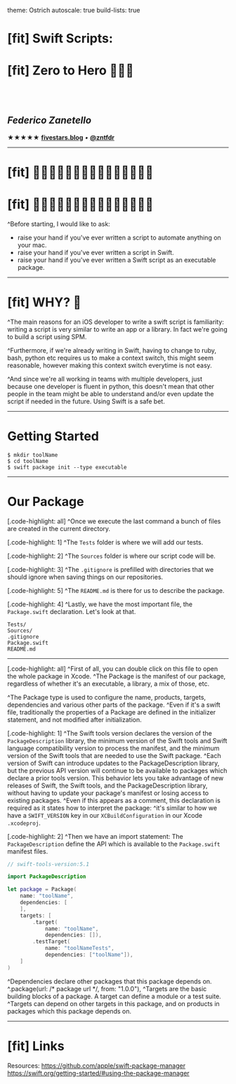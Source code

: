 theme: Ostrich
autoscale: true
build-lists: true

# [fit] Swift Scripts:

# [fit] Zero to Hero 🦸🏼‍♀️

## <br>

## __*Federico Zanetello*__

★★★★★ [**fivestars.blog**](http://fivestars.blog) *•* [**@zntfdr**](http://twitter.com/zntfdr)

---

# [fit] 🙋🏻‍♀️🙋🏼‍♀️🙋🏽‍♀️🙋🏾‍♀️🙋🏿‍♀️

# [fit] 🙋🏻‍♂️🙋🏼‍♂️🙋🏽‍♂️🙋🏾‍♂️🙋🏿‍♂️

^Before starting, I would like to ask: 
- raise your hand if you've ever written a script to automate anything on your mac.
- raise your hand if you've ever written a script in Swift.
- raise your hand if you've ever written a Swift script as an executable package.

---

# [fit] WHY? 🤔

^The main reasons for an iOS developer to write a swift script is familiarity: writing a script is very similar to write an app or a library. 
In fact we're going to build a script using SPM.

^Furthermore, if we're already writing in Swift, having to change to ruby, bash, python etc requires us to make a context switch, this might seem reasonable, however making this context switch everytime is not easy.

^And since we're all working in teams with multiple developers, just because one developer is fluent in python, this doesn't mean that other people in the team might be able to understand and/or even update the script if needed in the future. Using Swift is a safe bet.

---

# Getting Started

```
$ mkdir toolName
$ cd toolName
$ swift package init --type executable
```

---

# Our Package

[.code-highlight: all]
^Once we execute the last command a bunch of files are created in the current directory.

[.code-highlight: 1]
^The `Tests` folder is where we will add our tests.

[.code-highlight: 2]
^The `Sources` folder is where our script code will be.

[.code-highlight: 3]
^The `.gitignore` is prefilled with directories that we should ignore when saving things on our repositories.

[.code-highlight: 5]
^The `README.md` is there for us to describe the package.

[.code-highlight: 4]
^Lastly, we have the most important file, the `Package.swift` declaration. Let's look at that.

```
Tests/
Sources/
.gitignore
Package.swift
README.md
```

---

[.code-highlight: all]
^First of all, you can double click on this file to open the whole package in Xcode.
^The Package is the manifest of our package, regardless of whether it's an executable, a library, a mix of those, etc.

^The Package type is used to configure the name, products, targets, dependencies and various other parts of the package.
^Even if it's a swift file, traditionally the properties of a Package are defined in the initializer statement, and not modified after initialization.

[.code-highlight: 1]
^The Swift tools version declares the version of the `PackageDescription` library, the minimum version of the Swift tools and Swift language compatibility version to process the manifest, and the minimum version of the Swift tools that are needed to use the Swift package. 
^Each version of Swift can introduce updates to the PackageDescription library, but the previous API version will continue to be available to packages which declare a prior tools version. This behavior lets you take advantage of new releases of Swift, the Swift tools, and the PackageDescription library, without having to update your package's manifest or losing access to existing packages.
^Even if this appears as a comment, this declaration is required as it states how to interpret the package:
^it's similar to how we have a `SWIFT_VERSION` key in our `XCBuildConfiguration` in our Xcode `.xcodeproj`.

[.code-highlight: 2]
^Then we have an import statement: The `PackageDescription` define the API which is available to the `Package.swift` manifest files.

```swift
// swift-tools-version:5.1

import PackageDescription

let package = Package(
    name: "toolName",
    dependencies: [
    ],
    targets: [
        .target(
            name: "toolName",
            dependencies: []),
        .testTarget(
            name: "toolNameTests",
            dependencies: ["toolName"]),
    ]
)
```

^Dependencies declare other packages that this package depends on.
^.package(url: /* package url */, from: "1.0.0"),
^Targets are the basic building blocks of a package. A target can define a module or a test suite.
^Targets can depend on other targets in this package, and on products in packages which this package depends on.

---

# [fit] Links

Resources:
https://github.com/apple/swift-package-manager
https://swift.org/getting-started/#using-the-package-manager
